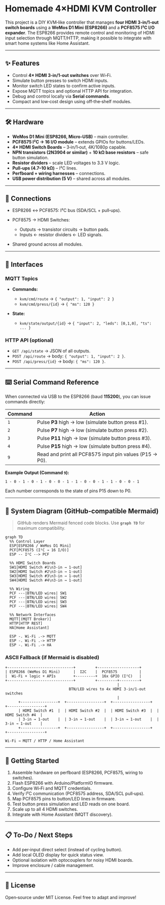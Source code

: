 # Homemade 4×HDMI KVM Controller

This project is a DIY KVM‑like controller that manages **four HDMI 3‑in/1‑out switch boards** using a **WeMos D1 Mini (ESP8266)** and a **PCF8575 I²C I/O expander**. The ESP8266 provides remote control and monitoring of HDMI input selection through MQTT/HTTP, making it possible to integrate with smart home systems like Home Assistant.

---

## ✨ Features

* Control **4× HDMI 3‑in/1‑out switches** over Wi‑Fi.
* Simulate button presses to switch HDMI inputs.
* Monitor switch LED states to confirm active inputs.
* Expose MQTT topics and optional HTTP API for integration.
* Debug and control locally via **Serial commands**.
* Compact and low‑cost design using off‑the‑shelf modules.

---

## 🛠 Hardware

* **WeMos D1 Mini (ESP8266, Micro‑USB)** – main controller.
* **PCF8575 I²C → 16 I/O module** – extends GPIOs for buttons/LEDs.
* **4× HDMI Switch Boards** – 3‑in/1‑out, 4K/1080p capable.
* **NPN transistors (2N3904 or similar)** + **10 kΩ base resistors** – safe button simulation.
* **Resistor dividers** – scale LED voltages to 3.3 V logic.
* **Pull‑ups (4.7–10 kΩ)** – I²C lines.
* **Perfboard + wiring harnesses** – connections.
* **USB power distribution (5 V)** – shared across all modules.

---

## 🔌 Connections

* ESP8266 ↔ PCF8575: I²C bus (SDA/SCL + pull‑ups).
* PCF8575 → HDMI Switches:

  * Outputs → transistor circuits → button pads.
  * Inputs ← resistor dividers ← LED signals.
* Shared ground across all modules.

---

## 📡 Interfaces

### MQTT Topics

* **Commands:**

  * `kvm/cmd/route` → `{ "output": 1, "input": 2 }`
  * `kvm/cmd/press/{id}` → `{ "ms": 120 }`
* **State:**

  * `kvm/state/output/{id}` → `{ "input": 2, "leds": [0,1,0], "ts": ... }`

### HTTP API (optional)

* `GET /api/state` → JSON of all outputs.
* `POST /api/route` → body: `{ "output": 1, "input": 2 }`.
* `POST /api/press/{id}` → body: `{ "ms": 120 }`.

---

## ⌨️ Serial Command Reference

When connected via USB to the ESP8266 (baud **115200**), you can issue commands directly:

| Command | Action                                                  |
| ------- | ------------------------------------------------------- |
| `1`     | Pulse **P3** high → low (simulate button press #1).     |
| `2`     | Pulse **P7** high → low (simulate button press #2).     |
| `3`     | Pulse **P11** high → low (simulate button press #3).    |
| `4`     | Pulse **P15** high → low (simulate button press #4).    |
| `9`     | Read and print all PCF8575 input pin values (P15 → P0). |

**Example Output (Command `9`):**

```
1 - 0 - 1 - 0 - 1 - 0 - 0 - 1 - 1 - 0 - 0 - 1 - 1 - 0 - 0 - 1
```

Each number corresponds to the state of pins P15 down to P0.

---

## 📐 System Diagram (GitHub‑compatible Mermaid)

> GitHub renders Mermaid fenced code blocks. Use **`graph TD`** for maximum compatibility.

```mermaid
graph TD
  %% Control Layer
  ESP[ESP8266 / WeMos D1 Mini]
  PCF[PCF8575 (I²C → 16 I/O)]
  ESP -- I²C --> PCF

  %% HDMI Switch Boards
  SW1[HDMI Switch #1\n3-in → 1-out]
  SW2[HDMI Switch #2\n3-in → 1-out]
  SW3[HDMI Switch #3\n3-in → 1-out]
  SW4[HDMI Switch #4\n3-in → 1-out]

  %% Wiring
  PCF ---|BTN/LED wires| SW1
  PCF ---|BTN/LED wires| SW2
  PCF ---|BTN/LED wires| SW3
  PCF ---|BTN/LED wires| SW4

  %% Network Interfaces
  MQTT[(MQTT Broker)]
  HTTP[HTTP REST]
  HA[Home Assistant]

  ESP -. Wi‑Fi .-> MQTT
  ESP -. Wi‑Fi .-> HTTP
  ESP -. Wi‑Fi .-> HA
```

### ASCII Fallback (if Mermaid is disabled)

```
+------------------------------+         +-------------------+
| ESP8266 (WeMos D1 Mini)      |  I2C    |  PCF8575          |
|  Wi‑Fi + logic + APIs        +---------+  16x GPIO (I²C)   |
+------------------------------+         +---------+---------+
                                                   |
                             BTN/LED wires to 4x HDMI 3-in/1-out switches
                                                   |
      +-----------------+  +-----------------+  +-----------------+  +-----------------+
      | HDMI Switch #1  |  | HDMI Switch #2  |  | HDMI Switch #3  |  | HDMI Switch #4  |
      | 3-in → 1-out    |  | 3-in → 1-out    |  | 3-in → 1-out    |  | 3-in → 1-out    |
      +-----------------+  +-----------------+  +-----------------+  +-----------------+

Wi‑Fi → MQTT / HTTP / Home Assistant
```

---

## 🚀 Getting Started

1. Assemble hardware on perfboard (ESP8266, PCF8575, wiring to switches).
2. Flash ESP8266 with Arduino/PlatformIO firmware.
3. Configure Wi‑Fi and MQTT credentials.
4. Verify I²C communication (PCF8575 address, SDA/SCL pull‑ups).
5. Map PCF8575 pins to button/LED lines in firmware.
6. Test button press simulation and LED reads on one board.
7. Scale up to all 4 HDMI switches.
8. Integrate with Home Assistant (MQTT discovery).

---

## 📋 To‑Do / Next Steps

* Add per‑input direct select (instead of cycling button).
* Add local OLED display for quick status view.
* Optional isolation with optocouplers for noisy HDMI boards.
* Improve enclosure / cable management.

---

## 📄 License

Open‑source under MIT License. Feel free to adapt and improve!
